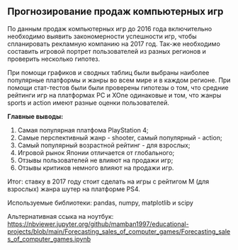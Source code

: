 ## Прогнозирование продаж компьютерных игр

По данным продаж компьютерных игр до 2016 года включительно необходимо выявить закономерности успешности игр, чтобы спланировать рекламную компанию на 2017 год. Так-же необходимо составить игровой портрет пользователей из разных регионов и проверить несколько гипотез. 

При помощи графиков и сводных таблиц были выбраны наиболее популярные платформы и жанры во всем мире и в каждом регионе. При помощи стат-тестов были были проверены гипотезы о том, что средние рейтинги игр на платформах PC и XOne одинаковые и том, что жанры sports и action имеют разные оценки пользователей.

**Главные выводы:**

1. Самая популярная платфома PlayStation 4;
2. Самые перспективный жанр - shooter, самый популярный - action;
2. Самый популярный возрастной рейтинг - для взрослых;
2. Игровой рынок Японии отличается от глобального;
2. Отзывы пользователей не влияют на продажи игр;
2. Отзывы критиков немного влияют на продажи игр.

Итог: ставку в 2017 году стоит сделать на игры с рейтигом М (для взрослых) жанра шутер на платформе PS4.

Используемые библиотеки: pandas, numpy, matplotlib и scipy 

Альтернативная ссыка на ноутбук: https://nbviewer.jupyter.org/github/mamban1997/educational-projects/blob/main/Forecasting_sales_of_computer_games/Forecasting_sales_of_computer_games.ipynb
